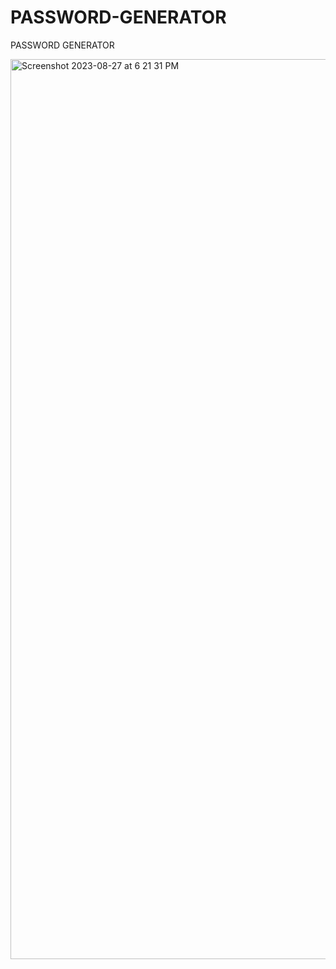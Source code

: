 # PASSWORD-GENERATOR
PASSWORD GENERATOR



<img width="1440" alt="Screenshot 2023-08-27 at 6 21 31 PM" src="https://github.com/Anushan100/PASSWORD-GENERATOR/assets/85163876/4dba3c2e-2304-4f41-8d11-70b153b03b87">
